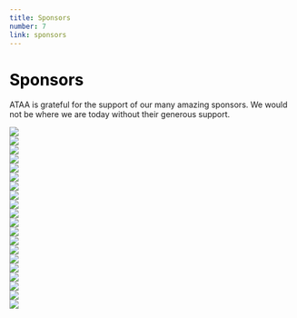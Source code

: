 ```yaml
---
title: Sponsors
number: 7
link: sponsors
---
```

<div class="container" style="padding: 0px">
	<div class="row">
		<div class="col-12">
			<h1 style="color: black">Sponsors</h1>
			<p>ATAA is grateful for the support of our many amazing sponsors. We would not be where we are today without their generous support.</p>
		</div>
	</div>
	<div class="row align-items-center" id="sponsor-rows">
		<div class="col-4 col-md-4 col-lg-4" id="sponsor-cols">
			<a href="https://www.telus.com/en/"><img class="img-fluid" src="/resources/img/sponsors/telus.png"></a>
		</div>
		<div class="col-4 col-md-4 col-lg-4" id="sponsor-cols">
			<a href="https://www.ledcor.com/"><img class="img-fluid" src="/resources/img/sponsors/ledcor.png"></a>
		</div>
		<div class="col-3 col-md-3 col-lg-3" id="sponsor-cols">
			<a href="https://www.surerus-murphy.com/"><img class="img-fluid" src="/resources/img/sponsors/surerus-murphy.png"></a>
		</div>
		<div class="col-4 col-md-4 col-lg-4" id="sponsor-cols">
			<a href="https://www.tetranex.com/"><img class="img-fluid" src="/resources/img/sponsors/tetranex.jpg"></a>
		</div>
		<div class="col-3 col-md-3 col-lg-3" id="sponsor-cols">
			<a href="https://www.peloton.com/"><img class="img-fluid" src="/resources/img/sponsors/peloton.png"></a>
		</div>
		<div class="col-3 col-md-3 col-lg-3" id="sponsor-cols">
			<a href="https://www.shingdigital.com/"><img class="img-fluid" src="/resources/img/sponsors/shing.png"></a>
		</div>
		<div class="col-3 col-md-3 col-lg-3" id="sponsor-cols">
			<img class="img-fluid" src="/resources/img/sponsors/brandt.svg">
		</div>
		<div class="col-3 col-md-3 col-lg-3" id="sponsor-cols">
			<a href="https://brentwoodprinting.com/"><img class="img-fluid" src="/resources/img/sponsors/brentwood.png"></a>
		</div>
		<div class="col-3 col-md-3 col-lg-3" id="sponsor-cols">
			<a href="https://www.valentinevolvo.com/"><img class="img-fluid" src="/resources/img/sponsors/valentine-volvo.svg"></a>
		</div>
		<div class="col-4 col-md-4 col-lg-4" id="sponsor-cols">
			<a href="https://www.mrlsolutions.com/"><img class="img-fluid" src="/resources/img/sponsors/mrl.png"></a>
		</div>
		<div class="col-4 col-md-4 col-lg-4" id="sponsor-cols">
			<a href="https://www.thorncliffefamilydental.com/"><img class="img-fluid" src="/resources/img/sponsors/tfd.jpg"></a>
		</div>
		<div class="col-4 col-md-4 col-lg-4" id="sponsor-cols">
			<a href="https://www.pandell.com/"><img class="img-fluid" src="/resources/img/sponsors/pandell.jpg"></a>
		</div>
		<div class="col-4 col-md-4 col-lg-4" id="sponsor-cols">
			<a href="https://ghaasfoundation.org"><img class="img-fluid" src="/resources/img/sponsors/gene-haas.png"></a>
		</div>
		<div class="col-4 col-md-4 col-lg-4" id="sponsor-cols">
			<a href="https://www.argosyfnd.org/"><img class="img-fluid" src="/resources/img/sponsors/argosy-foundation.jpg"></a>
		</div>
		<div class="col-4 col-md-4 col-lg-4" id="sponsor-cols">
			<a href="https://www.ilf.com/en-ca/"><img class="img-fluid" src="/resources/img/sponsors/ilf.png"></a>
		</div>
		<div class="col-4 col-md-4 col-lg-4" id="sponsor-cols">
			<a href="https://www.patronscan.com/"><img class="img-fluid" src="/resources/img/sponsors/patronscan.png"></a>
		</div>
		<div class="col-4 col-md-4 col-lg-4" id="sponsor-cols">
			<a href="https://polarcomm.ca/"><img class="img-fluid" src="/resources/img/sponsors/polar-comms.png"></a>
		</div>
		<div class="col-4 col-md-4 col-lg-4" id="sponsor-cols">
			<a href="https://www.aecon.com/"><img class="img-fluid" src="/resources/img/sponsors/aecon.png"></a>
		</div>
		<div class="col-4 col-md-4 col-lg-4" id="sponsor-cols">
			<a href="https://www.mottelectric.com/"><img class="img-fluid" src="/resources/img/sponsors/mott-telecom.jpg"></a>
		</div>
		<div class="col-4 col-md-4 col-lg-4" id="sponsor-cols">
			<a href="https://www.wesco.com"><img class="img-fluid" src="/resources/img/sponsors/wesco.jpg"></a>
		</div>
	</div>
</div>